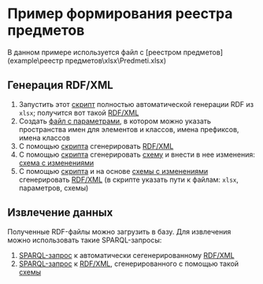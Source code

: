 # Пример формирования реестра предметов

В данном примере используется файл с [реестром предметов](example\реестр предметов\xlsx\Predmeti.xlsx)

## Генерация RDF/XML

1. Запустить этот [скрипт](xq/generate-rdf-from-xlsx.xq) полностью автоматической генерации RDF из `xlsx`; получится вот такой [RDF/XML](example/реестр-предметов/RDF/1-реестр-автоматически.rdf)
1. Создать [файл с параметрами](example/реестр-предметов/params/params.json), в котором можно указать пространства имен для элементов и классов, имена префиксов, имена классов
1. С помощью [скрипта](xq/generate-rdf-from-xlsx-with-params.xq) cгенерировать [RDF/XML](example/реестр-предметов/RDF/2-реестр-автоматически-с-параметрами.rdf)
1. С помощью [скрипта](xq/generate-schema.xq) cгенерировать [схему](example/реестр-предметов/schemas/schema-1.json) и внести в нее изменения: [схема с изменениями](example/реестр-предметов/schemas/schema-2.json)
1. С помощью [скрипта](xq/generate-table-to-rdf.xq) и на основе [схемы с изменениями](example/реестр-предметов/schemas/schema-2.json) cгенерировать [RDF/XML](example/реестр-предметов/RDF/3-реестр-на-основе-схемы-2.rdf) (в скрипте указать пути к файлам:  `xlsx`, параметров, схемы)

## Извлечение данных

Полученные RDF-файлы можно загрузить в базу. Для извлечения можно использовать такие SPARQL-запросы:

1. [SPARQL-запрос](example/реестр-предметов/SPARQL/SPARQL-1.rq) к автоматически сегенерированному [RDF/XML](example/реестр-предметов/RDF/1-реестр-автоматически.rdf)
1. [SPARQL-запрос](example/реестр-предметов/SPARQL/SPARQL-2.rq) к [RDF/XML](example/реестр-предметов/RDF/3-реестр-на-основе-схемы-2.rdf), сгенерированного с помощью такой [схемы](example/реестр-предметов/schemas/schema-2.json)